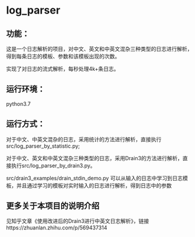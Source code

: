 # log_parser
## 功能：
这是一个日志解析的项目，对中文、英文和中英文混杂三种类型的日志进行解析，得到每条日志的模板、参数和该模板出现的次数。

实现了对日志的流式解析，每秒处理4k+条日志。

## 运行环境：
python3.7

## 运行方式：
对于中文、中英文混杂的日志，采用统计的方法进行解析，直接执行src/log_parser_by_statistic.py;

对于中文、英文和中英文混杂三种类型的日志，采用Drain3的方法进行解析，直接执行src/log_parser_by_drain3.py。

src/drain3_examples/drain_stdin_demo.py 可以从输入的日志中学习到日志模板，并且通过学习的模板对实时输入的日志进行解析，得到日志中的参数

## 更多关于本项目的说明介绍
见知乎文章《使用改进后的Drain3进行中英文日志解析》，链接https://zhuanlan.zhihu.com/p/569437314


